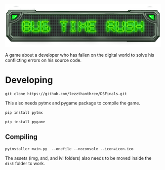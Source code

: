 ![Bug TIME Rush](title.png)

A game about a developer who has fallen on the digital world to solve his conflicting errors on his source code.

# Developing 
```
git clone https://github.com/lezzthanthree/DSFinals.git
```

This also needs pytmx  and pygame package to compile the game.

```
pip install pytmx
```
```
pip install pygame
```

## Compiling
```
pyinstaller main.py  --onefile --noconsole --icon=icon.ico
```
The assets (img, snd, and lvl folders) also needs to be moved inside the `dist` folder to work.